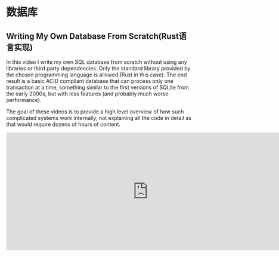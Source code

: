 # 数据库

## Writing My Own Database From Scratch(Rust语言实现)

In this video I write my own SQL database from scratch without using any libraries or third party dependencies. Only the standard library provided by the chosen programming language is allowed (Rust in this case). The end result is a basic ACID compliant database that can process only one transaction at a time, something similar to the first versions of SQLite  from the early 2000s, but with less features (and probably much worse performance).

The goal of these videos is to provide a high level overview of how such complicated systems work internally, not explaining all the code in detail as that would require dozens of hours of content.

<iframe width="760" height="315" src="https://www.youtube.com/embed/5Pc18ge9ohI?si=uw8LROzF8_xH-C8g" title="YouTube video player" frameborder="0" allow="accelerometer; autoplay; clipboard-write; encrypted-media; gyroscope; picture-in-picture; web-share" referrerpolicy="strict-origin-when-cross-origin" allowfullscreen></iframe>